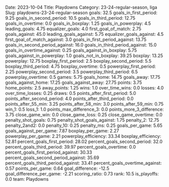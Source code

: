 Date: 2023-10-04
Title: Playdowns
Category: 23-24-regular-season, liga
Slug: playdowns-23-24-regular-season
goals: 32.5
goals_in_first_period: 9.25
goals_in_second_period: 10.5
goals_in_third_period: 12.75
goals_in_overtime: 0.0
goals_in_boxplay: 1.25
goals_in_powerplay: 4.5
leading_goals: 4.75
equalizer_goals: 4.0
first_goal_of_match: 2.75
goals_against: 45.0
leading_goals_against: 5.75
equalizer_goals_against: 4.5
first_goal_of_match_against: 3.0
goals_in_first_period_against: 13.75
goals_in_second_period_against: 16.0
goals_in_third_period_against: 15.0
goals_in_overtime_against: 0.25
goals_against_in_boxplay: 5.75
goals_against_in_powerplay: 1.0
goals_not_in_boxplay: 39.25
boxplay: 13.25
powerplay: 12.75
boxplay_first_period: 2.5
boxplay_second_period: 5.5
boxplay_third_period: 4.75
boxplay_overtime: 0.5
powerplay_first_period: 2.25
powerplay_second_period: 3.5
powerplay_third_period: 6.5
powerplay_overtime: 0.5
games: 5.75
goals_home: 14.75
goals_away: 17.75
goals_against_home: 17.25
goals_against_away: 27.75
points: 3.75
home_points: 2.5
away_points: 1.25
wins: 1.0
over_time_wins: 0.0
losses: 4.0
over_time_losses: 0.25
draws: 0.5
points_after_first_period: 5.0
points_after_second_period: 4.0
points_after_third_period: 0.0
points_after_55_min: 3.25
points_after_58_min: 3.0
points_after_59_min: 0.75
win_1: 0.5
loss_1: 1.0
points_max_difference_3: 0.0
points_more_3_difference: 3.75
close_game_win: 0.0
close_game_loss: 0.25
close_game_overtime: 0.0
penalty_shot_goals: 0.75
penalty_shot_goals_against: 1.75
penalty_2: 12.75
penalty_2and2: 0.0
penalty_10: 0.25
penalty_ms: 0.25
goals_per_game: 5.65
goals_against_per_game: 7.87
boxplay_per_game: 2.27
powerplay_per_game: 2.21
powerplay_efficiency: 33.34
boxplay_efficiency: 52.81
percent_goals_first_period: 28.02
percent_goals_second_period: 32.0
percent_goals_third_period: 39.97
percent_goals_overtime: 0.0
percent_goals_first_period_against: 30.33
percent_goals_second_period_against: 35.69
percent_goals_third_period_against: 33.41
percent_goals_overtime_against: 0.57
points_per_game: 0.64
goal_difference: -12.5
goal_difference_per_game: -2.21
scoring_ratio: 0.73
rank: 10.5
is_playoffs: 0.0
team: Playdowns
